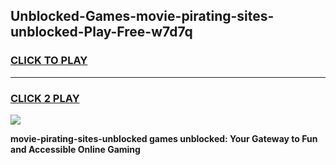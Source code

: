 
## Unblocked-Games-movie-pirating-sites-unblocked-Play-Free-w7d7q
<h3>
<a href="https://premium76.site?title=movie-pirating-sites-unblocked&ref=21A">CLICK TO PLAY</a></h3>
<hr>

<h3>
<a href="https://premium76.site?title=movie-pirating-sites-unblocked&ref=21A">CLICK 2 PLAY</a>
  
</h3>

<a href="https://premium76.site?title=movie-pirating-sites-unblocked&ref=21A"><img src="https://clearcache.store/games.png"></a>


**movie-pirating-sites-unblocked games unblocked: Your Gateway to Fun and Accessible Online Gaming**
